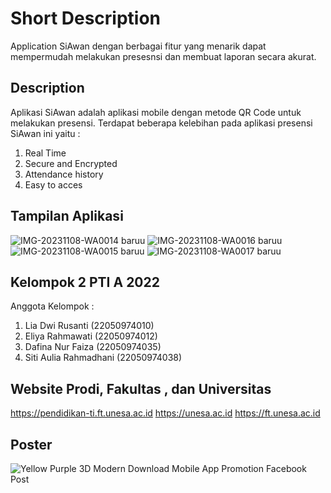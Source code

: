 # Short Description

Application SiAwan dengan berbagai fitur yang menarik dapat mempermudah melakukan presesnsi dan membuat laporan secara akurat.

## Description

Aplikasi SiAwan adalah aplikasi mobile dengan metode QR Code untuk melakukan presensi. Terdapat beberapa kelebihan pada aplikasi presensi SiAwan ini yaitu 
:
1. Real Time
2. Secure and Encrypted
3. Attendance history
4. Easy to acces

## Tampilan Aplikasi
![IMG-20231108-WA0014 baruu](https://github.com/Liadwi29/SiAwan-Apps/assets/150239928/83628895-4779-4794-af76-a4eb532ee84a)
![IMG-20231108-WA0016 baruu](https://github.com/Liadwi29/SiAwan-Apps/assets/150239928/a107a09d-9481-4d9d-9230-56fceb7556ca)
![IMG-20231108-WA0015 baruu](https://github.com/Liadwi29/SiAwan-Apps/assets/150239928/fc3c2d86-c5ce-4a8b-928d-7e303a294888)
![IMG-20231108-WA0017 baruu](https://github.com/Liadwi29/SiAwan-Apps/assets/150239928/a65c9956-3a16-4d00-a24b-b4758f99ae8b)

## Kelompok 2 PTI A 2022

Anggota Kelompok : 
1. Lia Dwi Rusanti (22050974010)
2. Eliya Rahmawati (22050974012)
3. Dafina Nur Faiza (22050974035)
4. Siti Aulia Rahmadhani (22050974038)

## Website Prodi, Fakultas , dan Universitas

https://pendidikan-ti.ft.unesa.ac.id
https://unesa.ac.id
https://ft.unesa.ac.id

## Poster
![Yellow Purple 3D Modern Download Mobile App Promotion Facebook Post](https://github.com/Liadwi29/SiAwan-Apps/assets/150239928/39acb322-715f-4b43-8633-f40f248e5be9)




